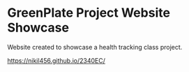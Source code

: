 # GreenPlate Project Website Showcase

Website created to showcase a health tracking class project.

https://nikil456.github.io/2340EC/
